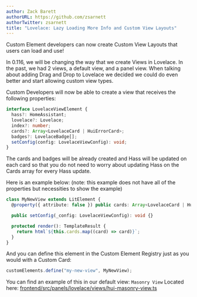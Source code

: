 ```yaml
---
author: Zack Barett
authorURL: https://github.com/zsarnett
authorTwitter: zsarnett
title: "Lovelace: Lazy Loading More Info and Custom View Layouts"
---
```


Custom Element developers can now create Custom View Layouts that users can load and use!

In 0.116, we will be changing the way that we create Views in Lovelace. In the past, we had 2 views, a default view, and a panel view. When talking about adding Drag and Drop to Lovelace we decided we could do even better and start allowing custom view types.

Custom Developers will now be able to create a view that receives the following properties:

```ts
interface LovelaceViewElement {
  hass?: HomeAssistant;
  lovelace?: Lovelace;
  index?: number;
  cards?: Array<LovelaceCard | HuiErrorCard>;
  badges?: LovelaceBadge[];
  setConfig(config: LovelaceViewConfig): void;
}
```

The cards and badges will be already created and Hass will be updated on each card so that you do not need to worry about updating Hass on the Cards array for every Hass update.

Here is an example below: (note: this example does not have all of the properties but necessities to show the example)

```ts
class MyNewView extends LitElement {
  @property({ attribute: false }) public cards: Array<LovelaceCard | HuiErrorCard> = [];

  public setConfig(_config: LovelaceViewConfig): void {}

  protected render(): TemplateResult {
    return html`${this.cards.map((card) => card)}`;
  }
}
```

And you can define this element in the Custom Element Registry just as you would with a Custom Card:

```ts
customElements.define("my-new-view", MyNewView);
```

You can find an example of this in our default view: `Masonry View` Located here: [frontend/src/panels/lovelace/views/hui-masonry-view.ts](https://github.com/home-assistant/frontend/blob/master/src/panels/lovelace/views/hui-masonry-view.ts)
